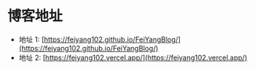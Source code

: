 # 博客地址

- 地址 1: [https://feiyang102.github.io/FeiYangBlog/](https://feiyang102.github.io/FeiYangBlog/)
- 地址 2: [https://feiyang102.vercel.app/](https://feiyang102.vercel.app/)
